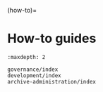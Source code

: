 (how-to)=
# How-to guides

```{toctree}
:maxdepth: 2

governance/index
development/index
archive-administration/index
```
